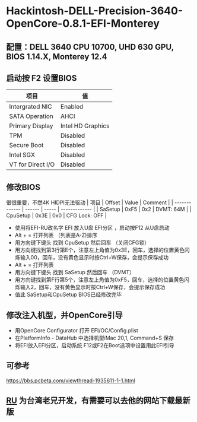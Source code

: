 # Hackintosh-DELL-Precision-3640-OpenCore-0.8.1-EFI-Monterey
## 配置：DELL 3640 CPU 10700, UHD 630 GPU, BIOS 1.14.X, Monterey 12.4 <br/>
## 启动按 F2 <b>设置BIOS</b><br/>

| 项目             | 值            |
| ----------------- | ----------------- |
| Intergrated NIC   | Enabled           |
| SATA Operation    | AHCI              |
| Primary Display   | Intel HD Graphics |
| TPM               | Disabled          |
| Secure Boot       | Disabled          |
| Intel SGX         | Disabled          |
| VT for Direct I/O | Disabled          |


## 修改BIOS
很很重要，不然4K HIDPI无法驱动
| 项目 | Offset | Value | Comment       |
| ------------- | ------ | ----- | ------------- |
| SaSetup       | 0xF5   | 0x2   | DVMT: 64M     |
| CpuSetup      | 0x3E   | 0x0   | CFG Lock: OFF |

- 使用将EFI-RU改名字 EFI 放入U盘 EFI分区 ，启动按F12 从U盘启动
- Alt + = 打开列表 （列表是A-Z)排序
- 用方向键下键头 找到 CpuSetup 然后回车 （关闭CFG锁）
- 用方向键找到第3行第E个，注意左上角值为0x3E，回车，选择的位置黄色闪烁输入00，回车，没有黄色显示时按Ctrl+W保存，会提示保存成功
- Alt + = 打开列表
- 用方向键下键头 找到 SaSetup 然后回车 （DVMT）
- 用方向键找到第F行第5个，注意左上角值为0xF5，回车，选择的位置黄色闪烁输入2，回车，没有黄色显示时按Ctrl+W保存，会提示保存成功
- 值此 SaSetup和CpuSetup BIOS已经修改完毕

## 修改注入机型，并OpenCore引导
- 用OpenCore Configurator 打开 EFI/OC/Config.plist 
- 在PlatformInfo - DataHub 中选择机型iMac 20,1, Command+S 保存
- 将EFI放入EFI分区，启动系统 F12或F2在Boot选项中设置用此EFI引导


## 可参考

https://bbs.pcbeta.com/viewthread-1935611-1-1.html

## [RU](http://ruexe.blogspot.com) 为台湾老兄开发，有需要可以去他的网站下载最新版